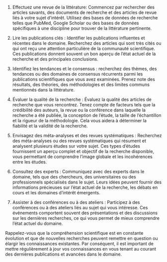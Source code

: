 1.  Effectuez une revue de la littérature: Commencez par rechercher des articles savants, des documents de recherche et des articles de revue liés à votre sujet d’intérêt. Utilisez des bases de données de recherche telles que PubMed, Google Scholar ou des bases de données spécifiques à une discipline pour trouver de la littérature pertinente.
    
2.  Lire les publications clés : Identifier les publications influentes et récentes dans le domaine. Recherchez des articles qui sont très cités ou qui ont reçu une attention particulière de la communauté scientifique. Ces publications donnent souvent un bon aperçu de l’état actuel de la recherche et des principales conclusions.
    
3.  Identifiez les tendances et le consensus : recherchez des thèmes, des tendances ou des domaines de consensus récurrents parmi les publications scientifiques que vous avez examinées. Prenez note des résultats, des théories, des méthodologies et des limites communs mentionnés dans la littérature.
    
4.  Évaluer la qualité de la recherche : Évaluez la qualité des articles de recherche que vous rencontrez. Tenez compte de facteurs tels que la crédibilité des auteurs, la revue ou la conférence dans laquelle la recherche a été publiée, la conception de l’étude, la taille de l’échantillon et la rigueur de la méthodologie. Cela vous aidera à déterminer la fiabilité et la validité de la recherche.
    
5.  Envisagez des méta-analyses et des revues systématiques : Recherchez des méta-analyses ou des revues systématiques qui résument et analysent plusieurs études sur votre sujet. Ces types d’études fournissent un aperçu complet et objectif de la recherche disponible, vous permettant de comprendre l’image globale et les incohérences entre les études.
    
6.  Consultez des experts : Communiquez avec des experts dans le domaine, tels que des chercheurs, des universitaires ou des professionnels spécialisés dans le sujet. Leurs idées peuvent fournir des informations précieuses sur l’état actuel de la recherche, les débats en cours et les domaines d’intérêt émergents.
    
7.  Assister à des conférences ou à des ateliers : Participez à des conférences ou à des ateliers liés au sujet qui vous intéresse. Ces événements comportent souvent des présentations et des discussions sur les dernières recherches, ce qui vous permet de mieux comprendre l’état actuel du domaine.
    

Rappelez-vous que la compréhension scientifique est en constante évolution et que de nouvelles recherches peuvent remettre en question ou élargir les connaissances existantes. Par conséquent, il est important de mettre régulièrement à jour vos connaissances en vous tenant au courant des dernières publications et avancées dans le domaine.